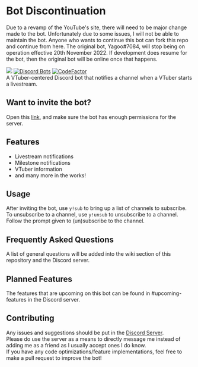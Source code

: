 # Bot Discontinuation
Due to a revamp of the YouTube's site, there will need to be major change made to the bot. Unfortunately due to some issues, I will not be able to maintain the bot. Anyone who wants to continue this bot can fork this repo and continue from here. The original bot, Yagoo#7084, will stop being on operation effective 20th November 2022. If development does resume for the bot, then the original bot will be online once that happens.

![](https://yagoo.ezz.moe/banner.png)
[![Discord Bots](https://top.gg/api/widget/status/786108316865658890.svg?noavatar=true)](https://top.gg/bot/786108316865658890)
[![CodeFactor](https://www.codefactor.io/repository/github/programmingpleb/yagoo_bot/badge)](https://www.codefactor.io/repository/github/programmingpleb/yagoo_bot)  
A VTuber-centered Discord bot that notifies a channel when a VTuber starts a livestream.

## Want to invite the bot?
Open this [link](https://yagoo.ezz.moe/), and make sure the bot has enough permissions for the server.

## Features
- Livestream notifications
- Milestone notifications
- VTuber information
- and many more in the works!

## Usage
After inviting the bot, use `y!sub` to bring up a list of channels to subscribe.  
To unsubscribe to a channel, use `y!unsub` to unsubscribe to a channel.  
Follow the prompt given to (un)subscribe to the channel.

## Frequently Asked Questions
A list of general questions will be added into the wiki section of this repository and the Discord server.

## Planned Features
The features that are upcoming on this bot can be found in #upcoming-features in the Discord server.

## Contributing
Any issues and suggestions should be put in the [Discord Server](https://discord.gg/uNgnR5g8ZR).  
Please do use the server as a means to directly message me instead of adding me as a friend as I usually accept ones I do know.  
If you have any code optimizations/feature implementations, feel free to make a pull request to improve the bot!
